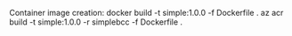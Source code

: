 Container image creation:
docker build -t simple:1.0.0 -f Dockerfile .
az acr build -t simple:1.0.0 -r simplebcc -f Dockerfile . 